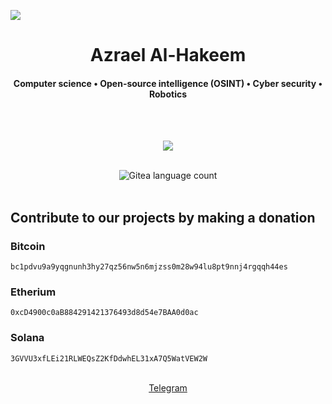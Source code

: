 ![](https://komarev.com/ghpvc/?username=azrael-sec)

<div align="center">
  <h1>Azrael Al-Hakeem</h1>
  <h4>Computer science • Open-source intelligence (OSINT) • Cyber security • Robotics</h4>
</div>
<br>
<br>
<div align="center">
  <p align="center"><a href=""><img src="https://skillicons.dev/icons?i=c,cpp,wasm,bash,lua,qt,gtk,vim,linux,blender,matlab," /></a></p><br>
  <img alt="Gitea language count" src="https://github-readme-stats.vercel.app/api/top-langs/?username=nour-hikmah&hide_progress=false&theme=dark">
</div>


<br>
<p align="center">
  <h2>Contribute to our projects by making a donation</h2>

  <h3>Bitcoin</h3>

  ```
  bc1pdvu9a9yqgnunh3hy27qz56nw5n6mjzss0m28w94lu8pt9nnj4rgqqh44es
  ```
  
  <h3>Etherium</h3>
  
  ```
  0xcD4900c0aB884291421376493d8d54e7BAA0d0ac
  ```

  <h3>Solana</h3>
  
  ```
  3GVVU3xfLEi21RLWEQsZ2KfDdwhEL31xA7Q5WatVEW2W
  ```
</p>
<br>
<div align="center">
  <a href="https://t.me/noor_sec">Telegram</a>
</div>
